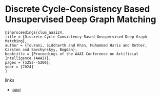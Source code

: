 # Discrete Cycle-Consistency Based Unsupervised Deep Graph Matching

```
@inproceedings{clum_aaai24,
title = {Discrete Cycle-Consistency Based Unsupervised Deep Graph Matching},
author = {Tourani, Siddharth and Khan, Muhammad Haris and Rother, Carsten and Savchynskyy, Bogdan},
booktitle = {Proceedings of the AAAI Conference on Artificial Intelligence (AAAI)},
pages = {5252--5260},
year = {2024}
}
```

links
- [aaai](https://ojs.aaai.org/index.php/AAAI/article/view/28332)
